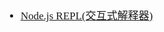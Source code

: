 <span  style="font-family: Simsun,serif; font-size: 17px; ">

- [Node.js REPL(交互式解释器)](https://www.runoob.com/nodejs/nodejs-repl.html)

</span>